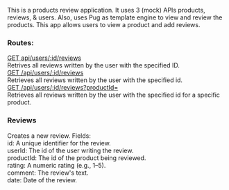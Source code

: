 This is a products review application. It uses 3 (mock) APIs products, reviews, & users. 
Also, uses Pug as template engine to view and review the products. This app allows users
to view a product and add reviews.

### Routes: 
[GET api/users/:id/reviews]() <br/>
Retrives all reviews written by the user with the specified ID. <br/>
[GET /api/users/:id/reviews]() <br/>
Retrieves all reviews written by the user with the specified id. <br/>
[GET /api/users/:id/reviews?productId=<VALUE>]() <br/>
Retrieves all reviews written by the user with the specified id for a specific product.<br/>
### __Reviews__ <br/>
Creates a new review. Fields: <br/>
    id: A unique identifier for the review.<br/>
    userId: The id of the user writing the review.<br/>
    productId: The id of the product being reviewed.<br/>
    rating: A numeric rating (e.g., 1–5).<br/>
    comment: The review's text.<br/>
    date: Date of the review.<br/>

